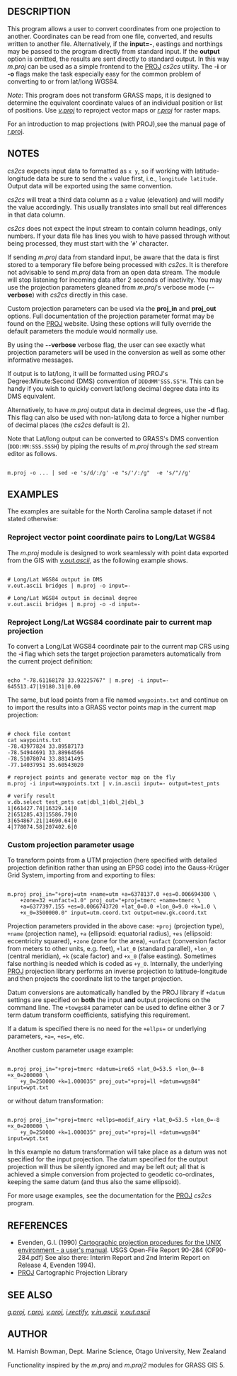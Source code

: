 
## DESCRIPTION

This program allows a user to convert coordinates from one projection
to another. Coordinates can be read from one file, converted, and
results written to another file. Alternatively, if the **input=-**,
eastings and northings may be passed to the program directly from
standard input. If the **output** option is omitted, the results
are sent directly to standard output. In this way *m.proj* can
be used as a simple frontend to
the [PROJ](https://proj.org/apps/cs2cs.html)
*cs2cs* utility. The **-i** or **-o** flags make the task
especially easy for the common problem of converting to or from lat/long
WGS84.

*Note*: This program does not transform GRASS maps, it is
designed to determine the equivalent coordinate values of an
individual position or list of
positions. Use *[v.proj](v.proj.html)* to reproject
vector maps or *[r.proj](r.proj.html)* for raster maps.

For an introduction to map projections (with PROJ),see the manual page of
[r.proj](r.proj.html).

## NOTES

*cs2cs* expects input data to formatted as `x y`, so if
working with latitude-longitude data be sure to send the `x`
value first, i.e., `longitude latitude`. Output data will
be exported using the same convention.

*cs2cs* will treat a third data column as a `z` value
(elevation) and will modify the value accordingly. This usually
translates into small but real differences in that data column.

*cs2cs* does not expect the input stream to contain column
headings, only numbers. If your data file has lines you wish to have
passed through without being processed, they must start with the
'`#`' character.

If sending *m.proj* data from standard input, be aware that the
data is first stored to a temporary file before being processed
with *cs2cs*. It is therefore not advisable to
send *m.proj* data from an open data stream. The module will
stop listening for incoming data after 2 seconds of inactivity. You
may use the projection parameters gleaned from *m.proj*'s
verbose mode (**--verbose**) with *cs2cs* directly in this case.

Custom projection parameters can be used via the **proj\_in** and
**proj\_out** options. Full documentation of the projection
parameter format may be found on
the [PROJ](https://proj.org) website. Using
these options will fully override the default parameters the module
would normally use.

By using the **--verbose** verbose flag, the user can see exactly
what projection parameters will be used in the conversion as well as
some other informative messages.

If output is to lat/long, it will be formatted using PROJ's
Degree:Minute:Second (DMS) convention
of `DDDdMM'SSS.SS"H`. This can be handy if you wish to quickly
convert lat/long decimal degree data into its DMS equivalent.

Alternatively, to have *m.proj* output data in decimal degrees,
use the **-d** flag. This flag can also be used with non-lat/long
data to force a higher number of decimal places (the *cs2cs*
default is 2).

Note that Lat/long output can be converted to GRASS's DMS convention
(`DDD:MM:SSS.SSSH`) by piping the results of *m.proj*
through the *sed* stream editor as follows.

```

m.proj -o ... | sed -e 's/d/:/g' -e "s/'/:/g"  -e 's/"//g'

```

## EXAMPLES

The examples are suitable for the North Carolina sample dataset if not
stated otherwise:

### Reproject vector point coordinate pairs to Long/Lat WGS84

The *m.proj* module is designed to work seamlessly with point
data exported from the GIS
with *[v.out.ascii](v.out.ascii.html)*, as the
following example shows.

```

# Long/Lat WGS84 output in DMS
v.out.ascii bridges | m.proj -o input=-

# Long/Lat WGS84 output in decimal degree
v.out.ascii bridges | m.proj -o -d input=-

```

### Reproject Long/Lat WGS84 coordinate pair to current map projection

To convert a Long/Lat WGS84 coordinate pair to the current map CRS
using the **-i** flag which sets the target projection parameters
automatically from the current project definition:

```

echo "-78.61168178 33.92225767" | m.proj -i input=-
645513.47|19180.31|0.00

```

The same, but load points from a file named `waypoints.txt` and
continue on to import the results into a GRASS vector points map in
the current map projection:

```

# check file content
cat waypoints.txt
-78.43977824 33.89587173
-78.54944691 33.88964566
-78.51078074 33.88141495
-77.14037951 35.60543020

# reproject points and generate vector map on the fly
m.proj -i input=waypoints.txt | v.in.ascii input=- output=test_pnts

# verify result
v.db.select test_pnts cat|dbl_1|dbl_2|dbl_3
1|661427.74|16329.14|0
2|651285.43|15586.79|0
3|654867.21|14690.64|0
4|778074.58|207402.6|0

```

### Custom projection parameter usage

To transform points from a UTM projection (here specified with detailed
projection definition rather than using an EPSG code) into the
Gauss-Krüger Grid System, importing from and exporting to files:

```

m.proj proj_in="+proj=utm +name=utm +a=6378137.0 +es=0.006694380 \
    +zone=32 +unfact=1.0" proj_out="+proj=tmerc +name=tmerc \
    +a=6377397.155 +es=0.0066743720 +lat_0=0.0 +lon_0=9.0 +k=1.0 \
    +x_0=3500000.0" input=utm.coord.txt output=new.gk.coord.txt

```

Projection parameters provided in the above case: `+proj`
(projection type), `+name` (projection name), `+a`
(ellipsoid: equatorial radius), `+es` (ellipsoid:
eccentricity squared), `+zone` (zone for the area),
`+unfact` (conversion factor from meters to other units,
e.g. feet), `+lat_0` (standard parallel), `+lon_0`
(central meridian), `+k` (scale factor) and `+x_0`
(false easting). Sometimes false northing is needed which is coded as
`+y_0`. Internally, the underlying
[PROJ](https://proj.org) projection library
performs an inverse projection to latitude-longitude and then projects
the coordinate list to the target projection.

Datum conversions are automatically handled by the PROJ library if
`+datum` settings are specified on **both** the input **and** output
projections on the command line. The `+towgs84` parameter can be used to
define either 3 or 7 term datum transform coefficients, satisfying this requirement.

If a datum is specified there is no need for the `+ellps=` or underlying
parameters, `+a=`, `+es=`, etc.

Another custom parameter usage example:

```

m.proj proj_in="+proj=tmerc +datum=ire65 +lat_0=53.5 +lon_0=-8 +x_0=200000 \
    +y_0=250000 +k=1.000035" proj_out="+proj=ll +datum=wgs84" input=wpt.txt

```

or without datum transformation:

```

m.proj proj_in="+proj=tmerc +ellps=modif_airy +lat_0=53.5 +lon_0=-8 +x_0=200000 \
    +y_0=250000 +k=1.000035" proj_out="+proj=ll +datum=wgs84" input=wpt.txt

```

In this example no datum transformation will take place as a datum was
not specified for the input projection. The datum specified for the
output projection will thus be silently ignored and may be left out;
all that is achieved a simple conversion from projected to geodetic
co-ordinates, keeping the same datum (and thus also the same
ellipsoid).

For more usage examples, see the documentation for the
[PROJ](https://proj.org) *cs2cs* program.

## REFERENCES

* Evenden, G.I.
  (1990) [Cartographic
  projection procedures for the UNIX environment - a user's
  manual](https://pubs.usgs.gov/of/1990/of90-284/ofr90-284.pdf). USGS Open-File Report 90-284 (OF90-284.pdf) See
  also there: Interim Report and 2nd Interim Report on Release 4,
  Evenden 1994).
* [PROJ](https://proj.org) Cartographic Projection Library

## SEE ALSO

*[g.proj](g.proj.html),
[r.proj](r.proj.html),
[v.proj](v.proj.html),
[i.rectify](i.rectify.html),
[v.in.ascii](v.in.ascii.html),
[v.out.ascii](v.out.ascii.html)*

## AUTHOR

M. Hamish Bowman, Dept. Marine Science, Otago University, New Zealand

Functionality inspired by the *m.proj* and *m.proj2* modules for
GRASS GIS 5.
